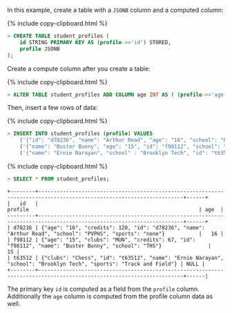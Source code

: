 In this example, create a table with a `JSONB` column and a computed column:

{% include copy-clipboard.html %}
~~~ sql
> CREATE TABLE student_profiles (
    id STRING PRIMARY KEY AS (profile->>'id') STORED,
    profile JSONB
);
~~~

Create a compute column after you create a table:

{% include copy-clipboard.html %}
~~~ sql
> ALTER TABLE student_profiles ADD COLUMN age INT AS ( (profile->>'age')::INT) STORED;
~~~

Then, insert a few rows of data:

{% include copy-clipboard.html %}
~~~ sql
> INSERT INTO student_profiles (profile) VALUES
    ('{"id": "d78236", "name": "Arthur Read", "age": "16", "school": "PVPHS", "credits": 120, "sports": "none"}'),
    ('{"name": "Buster Bunny", "age": "15", "id": "f98112", "school": "THS", "credits": 67, "clubs": "MUN"}'),
    ('{"name": "Ernie Narayan", "school" : "Brooklyn Tech", "id": "t63512", "sports": "Track and Field", "clubs": "Chess"}');
~~~

{% include copy-clipboard.html %}
~~~ sql
> SELECT * FROM student_profiles;
~~~
~~~
+--------+---------------------------------------------------------------------------------------------------------------------+------+
|   id   |                                                       profile                                                       | age  |
---------+---------------------------------------------------------------------------------------------------------------------+------+
| d78236 | {"age": "16", "credits": 120, "id": "d78236", "name": "Arthur Read", "school": "PVPHS", "sports": "none"}           |   16 |
| f98112 | {"age": "15", "clubs": "MUN", "credits": 67, "id": "f98112", "name": "Buster Bunny", "school": "THS"}               |   15 |
| t63512 | {"clubs": "Chess", "id": "t63512", "name": "Ernie Narayan", "school": "Brooklyn Tech", "sports": "Track and Field"} | NULL |
+--------+---------------------------------------------------------------------------------------------------------------------+------|
~~~

The primary key `id` is computed as a field from the `profile` column.  Additionally the `age` column is computed from the profile column data as well.

